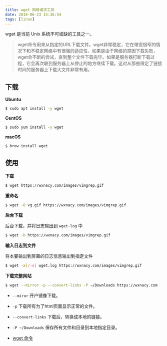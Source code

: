 ```yaml
---
title: wget 网络请求工具
date: 2018-06-23 15:36:54
tags: [linux]
---
```


wget 是当前 Unix 系统不可或缺的工具之一。
<!-- more --><!-- toc -->
> wget命令用来从指定的URL下载文件。wget非常稳定，它在带宽很窄的情况下和不稳定网络中有很强的适应性，如果是由于网络的原因下载失败，wget会不断的尝试，直到整个文件下载完毕。如果是服务器打断下载过程，它会再次联到服务器上从停止的地方继续下载。这对从那些限定了链接时间的服务器上下载大文件非常有用。

## 下载

**Ubuntu**

```bash
$ sudo apt install -y wget
```

**CentOS**

```bash
$ sudo yum install -y wget
```

**macOS**

```bash
$ brew install wget
```

## 使用

**下载**

```bash
$ wget https://wxnacy.com/images/vimgrep.gif
```

**重命名**

```bash
$ wget -O vg.gif https://wxnacy.com/images/vimgrep.gif
```

**后台下载**

后台下载，并将日志输出到 `wget-log` 中

```bash
$ wget -b https://wxnacy.com/images/vimgrep.gif
```

**输入日志到文件**

将本要输出到屏幕的日志信息输出到指定文件

```bash
$ wget -a[/-o] wget.log https://wxnacy.com/images/vimgrep.gif
```

**下载完整网站**

```bash
$ wget --mirror -p --convert-links -P ~/Downloads https://wxnacy.com
```

- `--miror` 开户镜像下载。
- `-p` 下载所有为了html页面显示正常的文件。
- `--convert-links` 下载后，转换成本地的链接。
- `-P ~/Downloads` 保存所有文件和目录到本地指定目录。

- [wget 命令](http://man.linuxde.net/wget)
